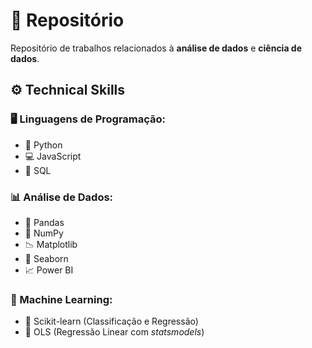 # 📁 Repositório

Repositório de trabalhos relacionados à **análise de dados** e **ciência de dados**.

## ⚙️ Technical Skills

### 🖥️ Linguagens de Programação:
- 🐍 Python  
- 💻 JavaScript  
- 🐘 SQL  

### 📊 Análise de Dados:
- 🐼 Pandas  
- 🔢 NumPy  
- 📉 Matplotlib  
- 🌊 Seaborn  
- 📈 Power BI

### 🤖 Machine Learning:
- 🧪 Scikit-learn (Classificação e Regressão)  
- 📐 OLS (Regressão Linear com *statsmodels*)
